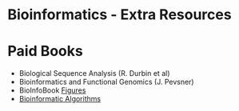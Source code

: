 # Bioinformatics - Extra Resources

# Paid Books
* Biological Sequence Analysis (R. Durbin et al)
* Bioinformatics and Functional Genomics (J. Pevsner)
* BioInfoBook [Figures](http://bioinfbook.org/php/powerpoints)
* [Bioinformatic Algorithms](http://bioinformaticsalgorithms.com/)
